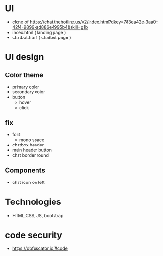 # UI
- clone of https://chat.thehotline.us/v2/index.html?dkey=783ea42e-3aa0-42f4-9899-ad886e4995b4&skill=g1b
- index.html ( landing page )
- chatbot.html ( chatbot page )

# UI design 
## Color theme 
- primary color
- secondary color 
- button 
    - hover
    - click

## fix
- font 
    - mono space
- chatbox header
- main header button
 - chat border round 
## Components
- chat icon  on left 

# Technologies 
- HTML,CSS, JS, bootstrap

# code security 
- https://obfuscator.io/#code
